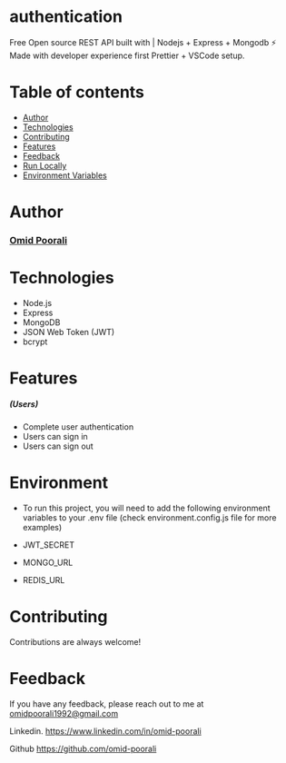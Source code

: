 # authentication

Free Open source REST API built with | Nodejs + Express + Mongodb ⚡️ Made with developer experience first Prettier + VSCode setup.

# Table of contents

- [Author](#Author)
- [Technologies](#Technologies)
- [Contributing](#Contributing)
- [Features](#Features)
- [Feedback](#Feedback)
- [Run Locally](#Run_Locally)
- [Environment Variables](#Environment)

# Author

### <a href="https://github.com/omid-poorali">Omid Poorali</a>

# Technologies

- Node.js
- Express
- MongoDB
- JSON Web Token (JWT)
- bcrypt

# Features

##### (Users)

- Complete user authentication
- Users can sign in
- Users can sign out

# Environment

- To run this project, you will need to add the following environment variables to your .env file (check environment.config.js file for more examples)

- JWT_SECRET
- MONGO_URL
- REDIS_URL

# Contributing

Contributions are always welcome!

# Feedback

If you have any feedback, please reach out to me at omidpoorali1992@gmail.com

Linkedin.
https://www.linkedin.com/in/omid-poorali

Github
https://github.com/omid-poorali
